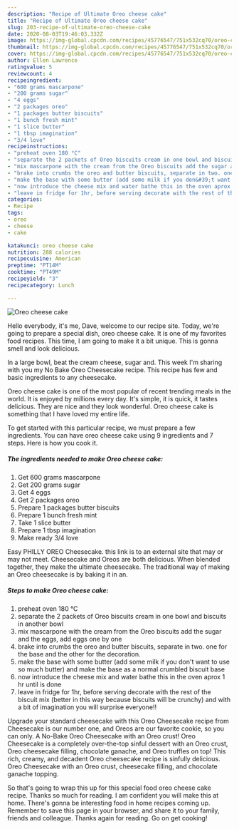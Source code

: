 ```yaml
---
description: "Recipe of Ultimate Oreo cheese cake"
title: "Recipe of Ultimate Oreo cheese cake"
slug: 203-recipe-of-ultimate-oreo-cheese-cake
date: 2020-08-03T19:46:03.332Z
image: https://img-global.cpcdn.com/recipes/45776547/751x532cq70/oreo-cheese-cake-recipe-main-photo.jpg
thumbnail: https://img-global.cpcdn.com/recipes/45776547/751x532cq70/oreo-cheese-cake-recipe-main-photo.jpg
cover: https://img-global.cpcdn.com/recipes/45776547/751x532cq70/oreo-cheese-cake-recipe-main-photo.jpg
author: Ellen Lawrence
ratingvalue: 5
reviewcount: 4
recipeingredient:
- "600 grams mascarpone"
- "200 grams sugar"
- "4 eggs"
- "2 packages oreo"
- "1 packages butter biscuits"
- "1 bunch fresh mint"
- "1 slice butter"
- "1 tbsp imagination"
- "3/4 love"
recipeinstructions:
- "preheat oven 180 °C"
- "separate the 2 packets of Oreo biscuits cream in one bowl and biscuits in another bowl"
- "mix mascarpone with the cream from the Oreo biscuits add the sugar and the eggs, add eggs one by one"
- "brake into crumbs the oreo and butter biscuits, separate in two. one for the base and the other for the decoration."
- "make the base with some butter (add some milk if you don&#39;t want to use so much butter) and make the base as a normal crumbled biscuit base"
- "now introduce the cheese mix and water bathe this in the oven aprox 1 hr until is done"
- "leave in fridge for 1hr, before serving decorate with the rest of the biscuit mix (better in this way because biscuits will be crunchy) and with a bit of imagination you will surprise everyone!!"
categories:
- Recipe
tags:
- oreo
- cheese
- cake

katakunci: oreo cheese cake 
nutrition: 288 calories
recipecuisine: American
preptime: "PT14M"
cooktime: "PT49M"
recipeyield: "3"
recipecategory: Lunch

---
```



![Oreo cheese cake](https://img-global.cpcdn.com/recipes/45776547/751x532cq70/oreo-cheese-cake-recipe-main-photo.jpg)

Hello everybody, it's me, Dave, welcome to our recipe site. Today, we're going to prepare a special dish, oreo cheese cake. It is one of my favorites food recipes. This time, I am going to make it a bit unique. This is gonna smell and look delicious.

In a large bowl, beat the cream cheese, sugar and. This week I&#39;m sharing with you my No Bake Oreo Cheesecake recipe. This recipe has few and basic ingredients to any cheesecake.

Oreo cheese cake is one of the most popular of recent trending meals in the world. It is enjoyed by millions every day. It's simple, it is quick, it tastes delicious. They are nice and they look wonderful. Oreo cheese cake is something that I have loved my entire life.


To get started with this particular recipe, we must prepare a few ingredients. You can have oreo cheese cake using 9 ingredients and 7 steps. Here is how you cook it.

<!--inarticleads1-->

##### The ingredients needed to make Oreo cheese cake:

1. Get 600 grams mascarpone
1. Get 200 grams sugar
1. Get 4 eggs
1. Get 2 packages oreo
1. Prepare 1 packages butter biscuits
1. Prepare 1 bunch fresh mint
1. Take 1 slice butter
1. Prepare 1 tbsp imagination
1. Make ready 3/4 love


Easy PHILLY OREO Cheesecake. this link is to an external site that may or may not meet. Cheesecake and Oreos are both delicious. When blended together, they make the ultimate cheesecake. The traditional way of making an Oreo cheesecake is by baking it in an. 

<!--inarticleads2-->

##### Steps to make Oreo cheese cake:

1. preheat oven 180 °C
1. separate the 2 packets of Oreo biscuits cream in one bowl and biscuits in another bowl
1. mix mascarpone with the cream from the Oreo biscuits add the sugar and the eggs, add eggs one by one
1. brake into crumbs the oreo and butter biscuits, separate in two. one for the base and the other for the decoration.
1. make the base with some butter (add some milk if you don&#39;t want to use so much butter) and make the base as a normal crumbled biscuit base
1. now introduce the cheese mix and water bathe this in the oven aprox 1 hr until is done
1. leave in fridge for 1hr, before serving decorate with the rest of the biscuit mix (better in this way because biscuits will be crunchy) and with a bit of imagination you will surprise everyone!!


Upgrade your standard cheesecake with this Oreo Cheesecake recipe from Cheesecake is our number one, and Oreos are our favorite cookie, so you can only. A No-Bake Oreo Cheesecake with an Oreo crust! Oreo Cheesecake is a completely over-the-top sinful dessert with an Oreo crust, Oreo cheesecake filling, chocolate ganache, and Oreo truffles on top! This rich, creamy, and decadent Oreo cheesecake recipe is sinfully delicious. Oreo Cheesecake with an Oreo crust, cheesecake filling, and chocolate ganache topping. 

So that's going to wrap this up for this special food oreo cheese cake recipe. Thanks so much for reading. I am confident you will make this at home. There's gonna be interesting food in home recipes coming up. Remember to save this page in your browser, and share it to your family, friends and colleague. Thanks again for reading. Go on get cooking!

